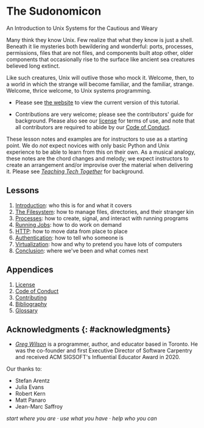 # The Sudonomicon

<p class="subtitle">An Introduction to Unix Systems for the Cautious and Weary</p>

Many think they know Unix.
Few realize that what they know is just a shell.
Beneath it lie mysteries both bewildering and wonderful:
ports, processes, permissions,
files that are not files,
and components built atop other, older components
that occasionally rise to the surface like ancient sea creatures believed long extinct.

Like such creatures,
Unix will outlive those who mock it.
Welcome, then, to a world in which the strange will become familiar, and the familiar, strange.
Welcome, thrice welcome, to Unix systems programming.

-   Please see [the website][site] to view the current version of this tutorial.

-   Contributions are very welcome;
    please see the contributors' guide for background.
    Please also see our [license](./LICENSE.md) for terms of use,
    and note that all contributors are required to abide by our [Code of Conduct](./CODE_OF_CONDUCT.md).

<div class="callout" markdown="1">

These lesson notes and examples are for instructors to use as a starting point.
We do *not* expect novices with only basic Python and Unix experience to be able to learn from this on their own.
As a musical analogy,
these notes are the chord changes and melody;
we expect instructors to create an arrangement and/or improvise over the material
when delivering it.
Please see [*Teaching Tech Together*][t3] for background.

</div>

## Lessons

<div id="lessons" markdown="1">

1.  [Introduction](./01_intro/): who this is for and what it covers
1.  [The Filesystem](./02_fs/): how to manage files, directories, and their stranger kin
1.  [Processes](./03_proc/): how to create, signal, and interact with running programs
1.  [Running Jobs](./04_jobs/): how to do work on demand
1.  [HTTP](./05_http/): how to move data from place to place
1.  [Authentication](./06_auth/): how to tell who someone is
1.  [Virtualization](./07_virt/): how and why to pretend you have lots of computers
1.  [Conclusion](./08_finale/): where we've been and what comes next

</div>

##  Appendices

<div id="appendices" markdown="1">

1.  [License](./LICENSE.md)
1.  [Code of Conduct](./CODE_OF_CONDUCT.md)
1.  [Contributing](./CONTRIBUTING.md)
1.  [Bibliography](./bibliography/)
1.  [Glossary](./glossary/)

</div>

## Acknowledgments {: #acknowledgments}

-   [*Greg Wilson*][wilson-greg] is a programmer, author, and educator based in Toronto.
    He was the co-founder and first Executive Director of Software Carpentry
    and received ACM SIGSOFT's Influential Educator Award in 2020.

Our thanks to:

- Stefan Arentz
- Julia Evans
- Robert Kern
- Matt Panaro
- Jean-Marc Saffroy

<p class="center">
  <em>
    start where you are
    &middot;
    use what you have
    &middot;
    help who you can
  </em>
</p>

[site]: https://gvwilson.github.io/sudonomicon/
[t3]: https://teachtogether.tech/
[wilson-greg]: https://third-bit.com/
